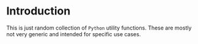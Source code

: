 # Introduction

This is just random collection of `Python` utility functions. These are mostly not very generic and intended for specific use cases.
